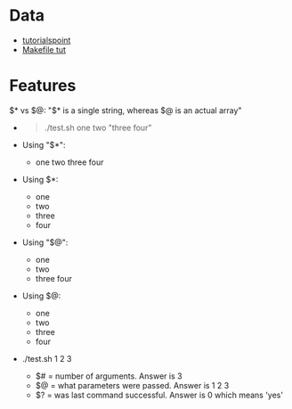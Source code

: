 <!---
/*******************************************************************************
// Project name   :
// File name      : README.md
// Created date   : Sun 06 Aug 2017 11:15:36 PM ICT
// Author         : Huy-Hung Ho
// Last modified  : Sun 06 Aug 2017 11:15:36 PM ICT
// Desc           :
*******************************************************************************/
-->
# Data
* [tutorialspoint](https://www.tutorialspoint.com/makefile/makefile_macros.htm)
* [Makefile tut](https://www.cs.umd.edu/class/fall2002/cmsc214/Tutorial/makefile.html)


# Features

$\* vs $@: "$\* is a single string, whereas $@ is an actual array"
- > ./test.sh one two "three four"
- Using "$\*":
	+ one two three four
- Using $\*:
	+ one
	+ two
	+ three
	+ four
- Using "$@":
	+ one
	+ two
	+ three four
- Using $@:
	+ one
	+ two
	+ three
	+ four

- ./test.sh 1 2 3
	+ $# = number of arguments. 		Answer is 3
	+ $@ = what parameters were passed. Answer is 1 2 3
	+ $? = was last command successful. Answer is 0 which means 'yes'

